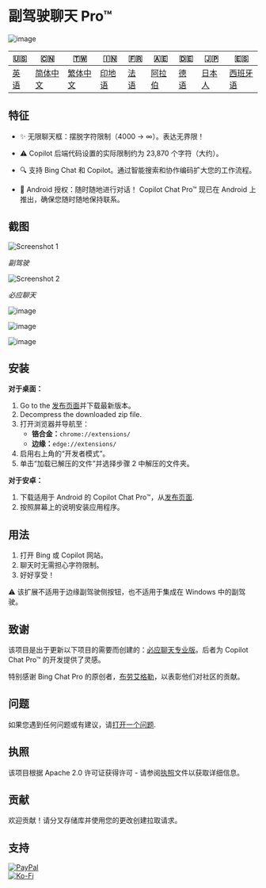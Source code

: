 # 副驾驶聊天 Pro™

![image](https://user-images.githubusercontent.com/69091361/297645227-67e62dd6-9322-4622-aa35-f7624fdf8698.png)

| 🇺🇸            | 🇨🇳                    | 🇹🇼                    | 🇮🇳                | 🇫🇷               | 🇦🇪                | 🇩🇪               | 🇯🇵                | 🇪🇸                 |
| --------------- | ----------------------- | ----------------------- | ------------------- | ------------------ | ------------------- | ------------------ | ------------------- | -------------------- |
| [英语](README.md) | [简体中文](README.zh-CN.md) | [繁体中文](README.zh-TW.md) | [印地语](README.hi.md) | [法语](README.fr.md) | [阿拉伯](README.ar.md) | [德语](README.de.md) | [日本人](README.ja.md) | [西班牙语](README.es.md) |

## 特征

-   ✨ 无限聊天框：摆脱字符限制（4000 -> ∞）。表达无界限！

-   ⚠️ Copilot 后端代码设置的实际限制约为 23,870 个字符（大约）。

-   🔍 支持 Bing Chat 和 Copilot。通过智能搜索和协作编码扩大您的工作流程。

-   📱 Android 授权：随时随地进行对话！ Copilot Chat Pro™ 现已在 Android 上推出，确保您随时随地保持联系。

## 截图

![Screenshot 1](https://user-images.githubusercontent.com/69091361/297644441-b17ea2d1-94c4-4543-92fd-d094bb8187c6.png)

_副驾驶_

![Screenshot 2](https://user-images.githubusercontent.com/69091361/297644588-1b3c7295-c6b2-46f9-9999-a99c95aad580.png)

_必应聊天_

![image](https://github.com/qzxtu/Copilot-Chat-Pro/assets/69091361/765cde2d-514f-449f-b88b-5cbef013560a)

![image](https://github.com/qzxtu/Copilot-Chat-Pro/assets/69091361/fd7288a6-d153-4c45-ba7a-32662374b4a3)

![image](https://github.com/qzxtu/Copilot-Chat-Pro/assets/69091361/56b8c6a1-19c4-440b-9467-64b6c45013bf)

## 安装

**对于桌面：**

1.  Go to the [发布页面](https://github.com/qzxtu/Copilot-Chat-Pro/releases)并下载最新版本。
2.  Decompress the downloaded zip file.
3.  打开浏览器并导航至：
    -   **铬合金：**`chrome://extensions/`
    -   **边缘：**`edge://extensions/`
4.  启用右上角的“开发者模式”。
5.  单击“加载已解压的文件”并选择步骤 2 中解压的文件夹。

**对于安卓：**

1.  下载适用于 Android 的 Copilot Chat Pro™，从[发布页面](https://github.com/qzxtu/Copilot-Chat-Pro/releases).
2.  按照屏幕上的说明安装应用程序。

## 用法

1.  打开 Bing 或 Copilot 网站。
2.  聊天时无需担心字符限制。
3.  好好享受！

⚠️ 该扩展不适用于边缘副驾驶侧按钮，也不适用于集成在 Windows 中的副驾驶。

## 致谢

该项目是出于更新以下项目的需要而创建的：[必应聊天专业版](https://github.com/blueagler/Bing-Chat-Pro)。后者为 Copilot Chat Pro™ 的开发提供了灵感。

特别感谢 Bing Chat Pro 的原创者，[布劳艾格勒](https://github.com/blueagler)，以表彰他们对社区的贡献。

## 问题

如果您遇到任何问题或有建议，请[打开一个问题](https://github.com/qzxtu/copilot-chat-pro/issues).

## 执照

该项目根据 Apache 2.0 许可证获得许可 - 请参阅[执照](LICENSE)文件以获取详细信息。

## 贡献

欢迎贡献！请分叉存储库并使用您的更改创建拉取请求。

## 支持

[![PayPal](https://img.shields.io/badge/PayPal-00457C?style=for-the-badge&logo=paypal&logoColor=white)](https://paypal.me/nova355killer)  
[![Ko-Fi](https://img.shields.io/badge/kofi-00457C?style=for-the-badge&logo=ko-fi&logoColor=white)](https://ko-fi.com/nova355)
